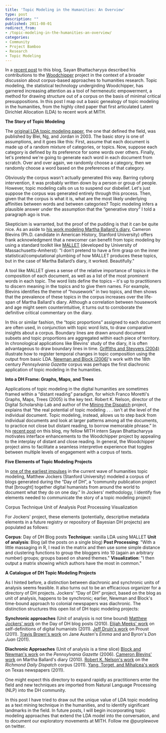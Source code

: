 ```yaml
---
title: 'Topic Modeling in the Humanities: An Overview'
type: post
description: ""
published: 2011-08-01
redirect_from: 
- /topic-modeling-in-the-humanities-an-overview/
categories:
- Community
- Project Bamboo
- Research
- Topic Modeling
---
```

In a [recent post](http://mith.umd.edu/digging-into-data-with-topic-models/) to this blog, Sayan Bhattacharyya described his contributions to the [Woodchipper](http://mith.umd.edu/corporacamp/tool.php) project in the context of a broader discussion about corpus-based approaches to humanities research. Topic modeling, the statistical technology undergirding Woodchipper, has garnered increasing attention as a tool of hermeneutic empowerment, a method for drawing structure out of a corpus on the basis of minimal critical presuppositions. In this post I map out a basic genealogy of topic modeling in the humanities, from the highly cited paper that first articulated Latent Dirichlet Allocation (LDA) to recent work at MITH.

**The Story of Topic Modeling**

The [original LDA topic modeling paper](http://www.google.com/url?sa=t&source=web&cd=2&ved=0CCcQFjAB&url=http%3A%2F%2Fwww.cs.princeton.edu%2F~blei%2Fpapers%2FBleiNgJordan2003.pdf&rct=j&q=blei%20ng%202003%20topic%20modeling&ei=Jrs2TtuGG-S50AHG_cj3Cw&usg=AFQjCNEGsYCPJ8IZk9Y4xKeIS6WCKUeO-A&sig2=Daec-QOPp6uZnxCp841icg&cad=rja), the one that defined the field, was published by Blei, Ng, and Jordan in 2003. The basic story is one of assumptions, and it goes like this: First, assume that each document is made up of a random mixture of categories, or topics. Now, suppose each category is defined by its preference for some words over others. Finally, let's pretend we're going to generate each word in each document from scratch. Over and over again, we randomly choose a category, then we randomly choose a word based on the preferences of that category.

Obviously the corpus wasn't actually generated this way. Barring cyborg intervention, it was probably written down by a person or group of people. However, topic modeling calls on us to suspend our disbelief. Let's just suppose the corpus was generated entirely through this process. Then, given that the corpus is what it is, what are the most likely underlying affinities between words and between categories? Topic modeling infers a plausible answer under the assumption that the “generative story” I told a paragraph ago is true.

Skepticism is warranted, but the proof of the pudding is that it can be quite nice. As an aside to [his work modeling Martha Ballard's diary](http://historying.org/2010/04/01/topic-modeling-martha-ballards-diary/), Cameron Blevins (Ph.D. candidate in American History, Stanford University) offers frank acknowledgment that a newcomer can benefit from topic modeling by using a standard toolkit like [MALLET](http://mallet.cs.umass.edu/) (developed by University of Massachusetts-Amherst): "I don’t pretend to have a firm grasp on the inner statistical/computational plumbing of how MALLET produces these topics, but in the case of Martha Ballard’s diary, it worked. Beautifully."

A tool like MALLET gives a sense of the relative importance of topics in the composition of each document, as well as a list of the most prominent words in each topic. The word lists define the topics – it's up to practitioners to discern meaning in the topics and to give them names. For example, Blevins identifies the theme of “housework” in two topics, and then shows that the prevalence of these topics in the corpus increases over the life-span of Martha Ballard's diary. Although a correlation between housework and age might seem counterintuitive, it turns out to corroborate the definitive critical commentary on the diary.

In this or similar fashion, the “topic proportions” assigned to each document are often used, in conjunction with topic word lists, to draw comparative insights about a corpus. Boundary lines are drawn around document subsets and topic proportions are aggregated within each piece of territory. In chronological applications like Blevins' study of the diary, it is often advantageous to draw boundary lines in time. [Griffiths and Steyvers (2004)](http://web.archive.org/web/20120417131033/http://www.pnas.org:80/content/101/suppl.1/5228.full.pdf) illustrate how to register temporal changes in topic composition using the output from basic LDA. [Newman and Block (2006)](http://www.ics.uci.edu/~newman/pubs/JASIST_Newman.pdf)'s work with the 18th century _Pennsylvania Gazette_ corpus was perhaps the first diachronic application of topic modeling in the humanities.

**Into a DH Frame: Graphs, Maps, and Trees**

Applications of topic modeling in the digital humanities are sometimes framed within a “distant reading” paradigm, for which Franco Moretti's Graphs, Maps, Trees (2005) is the key text. Robert K. Nelson, director of the Digital Scholarship Lab and author of the [Mining the Dispatch](http://dsl.richmond.edu/dispatch/pages/intro) project, explains that “the real potential of topic modeling . . . isn't at the level of the individual document. Topic modeling, instead, allows us to step back from individual documents and look at larger patterns among all the documents, to practice not close but distant reading, to borrow memorable phrase.” In his [recent post](http://mith.umd.edu/digging-into-data-with-topic-models/) on this blog, my fellow MITH intern Sayan Bhattacharyya motivates interface enhancements to the Woodchipper project by appealing to the interplay of distant and close reading. In general, the Woodchipper project aims to facilitate a seamless interpretive experience that toggles between multiple levels of engagement with a corpus of texts.

**Five Elements of Topic Modeling Projects**

In [one of the earliest impulses](http://web.archive.org/web/20111211124523/http://www.stanford.edu:80/~mjockers/cgi-bin/drupal/node/39) in the current wave of humanities topic modeling, Matthew Jockers (Stanford University) modeled a corpus of blogs generated during the “Day of DH”, a “community publication project that \[brought] together digital humanists from around the world to document what they do on one day.” In Jockers' methodology, I identify five elements needed to communicate the story of a topic modeling project:

Corpus Technique Unit of Analysis Post Processing Visualization

For Jockers' project, these elements (potentially, descriptive metadata elements in a future registry or repository of Bayesian DH projects) are populated as follows:

**Corpus**: Day of DH Blog posts **Technique**: vanilla LDA using MALLET **Unit of analysis**: Blog (all the posts on a single blog) **Post Processing**: "With a little massaging in R, I read in the matrix and then use some simple distance and clustering functions to group the bloggers into 10 (again an arbitrary number) groups; groups based on shared themes." **Visualization**: "I then output a matrix showing which authors have the most in common."

**A Catalogue of DH Topic Modeling Projects**

As I hinted before, a distinction between diachronic and synchronic units of analysis seems feasible. It also turns out to be an efficacious organizer for a directory of DH projects. Jockers' “Day of DH” project, based on the blog as unit of analysis, happens to be synchronic; earlier, Newman and Block's time-bound approach to colonial newspapers was diachronic. The distinction structures this open list of DH topic modeling projects:

**Synchronic approaches** (Unit of analysis is not time bound) [Matthew Jockers' work](http://web.archive.org/web/20111211124523/http://www.stanford.edu:80/~mjockers/cgi-bin/drupal/node/39) on the Day of DH blog posts (2010). [Elijah Meeks' work](https://dhs.stanford.edu/comprehending-the-digital-humanities/) on self-definitions of digital humanists (2011). [Jeff Druin's work](//dhs.stanford.edu/algorithmic-literacy/topic-networks-in-proust/) on Proust (2011). [Travis Brown's work](http://mith.umd.edu/corporacamp/tool.php) on Jane Austen's _Emma_ and and Byron's _Don Juan_ (2011).

**Diachronic Approaches** (Unit of analysis is a time slice) [Block and Newman's work](http://www.ics.uci.edu/~newman/pubs/JASIST_Newman.pdf) on the _Pennsylvania Gazette_ (2006). [Cameron Blevins' work](http://historying.org/2010/04/01/topic-modeling-martha-ballards-diary/) on Martha Ballard's diary (2010). [Robert K. Nelson's work](http://dsl.richmond.edu/dispatch/pages/intro) on the _Richmond Daily Dispatch_ corpus (2011). [Yang, Torget, and Mihalcea's work](http://www.aclweb.org/anthology/W/W11/W11-15.pdf#page=108) on Texas newspapers (2011).

One might expect this directory to expand rapidly as practitioners enter the field and new techniques are imported from Natural Language Processing (NLP) into the DH community.

In this post I have tried to draw out the unique value of LDA topic modeling as a text mining technique in the humanities, and to identify significant landmarks in the field. In future posts, I will begin incorporating topic modeling approaches that extend the LDA model into the conversation, and to document our exploratory movements at MITH. Follow me @purplewove on twitter.

##

